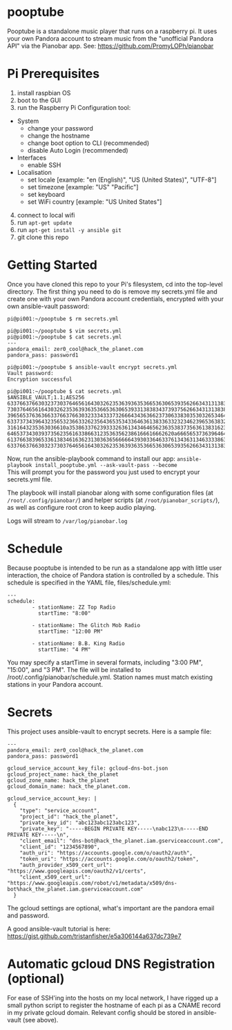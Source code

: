 # pooptube

Pooptube is a standalone music player that runs on a raspberry pi. It uses your own Pandora account to stream music from the "unofficial Pandora API" via the Pianobar app. See: https://github.com/PromyLOPh/pianobar

Pi Prerequisites
============
1. install raspbian OS
2. boot to the GUI
3. run the Raspberry Pi Configuration tool:
* System
  * change your password
  * change the hostname
  * change boot option to CLI (recommended)
  * disable Auto Login (recommended)
* Interfaces
  * enable SSH
* Localisation
  * set locale [example: "en (English)", "US (United States)", "UTF-8"]
  * set timezone [example: "US" "Pacific"]
  * set keyboard
  * set WiFi country [example: "US United States"]
4. connect to local wifi
5. run <code>apt-get update</code>
6. run <code>apt-get install -y ansible git</code>
7. git clone this repo

Getting Started
===============
Once you have cloned this repo to your Pi's filesystem, cd into the top-level directory. The first thing you need to do is remove my secrets.yml file and create one with your own Pandora account credentials, encrypted with your own ansible-vault password:
<pre><code>pi@pi001:~/pooptube $ rm secrets.yml 

pi@pi001:~/pooptube $ vim secrets.yml
pi@pi001:~/pooptube $ cat secrets.yml 
---
pandora_email: zer0_cool@hack_the_planet.com
pandora_pass: password1

pi@pi001:~/pooptube $ ansible-vault encrypt secrets.yml 
Vault password: 
Encryption successful

pi@pi001:~/pooptube $ cat secrets.yml 
$ANSIBLE_VAULT;1.1;AES256
63376637663032373037646561643032623536393635366536306539356266343131383834373937
73037646561643032623536393635366536306539331383834373937562663431313838343739372
39656537636366337663766303233343337326664343636623730633830353032653464646464373
63373734396432356532366332623564365353433646361383363323234623965363832623930361
3161643235363036610a353863376239333263613434646562363538373563613831623665326539
646537343039373562356163386631235363562386166616662620a6665653736396464313239653
61376638396533613834616362313036365666664393033646337613436313463333863376637663
63376637663032373037646561643032623536393635366536306539356266343131383834373937</code></pre>

Now, run the ansible-playbook command to install our app:
<code>ansible-playbook install_pooptube.yml --ask-vault-pass --become </code>
This will prompt you for the password you just used to encrypt your secrets.yml file.

The playbook will install pianobar along with some configuration files (at <code>/root/.config/pianobar/</code>) and helper scripts (at <code>/root/pianobar_scripts/</code>), as well as configure root cron to keep audio playing.

Logs will stream to <code>/var/log/pianobar.log</code>

Schedule
========
Because pooptube is intended to be run as a standalone app with little user interaction, the choice of Pandora station is controlled by a schedule. This schedule is specified in the YAML file, files/schedule.yml:
<pre><code>---
schedule:
        - stationName: ZZ Top Radio
          startTime: "8:00"

        - stationName: The Glitch Mob Radio
          startTime: "12:00 PM"

        - stationName: B.B. King Radio
          startTime: "4 PM"
</code></pre>

You may specify a startTime in several formats, including "3:00 PM", "15:00", and "3 PM". The file will be installed to /root/.config/pianobar/schedule.yml. Station names must match existing stations in your Pandora account.

Secrets
=======
This project uses ansible-vault to encrypt secrets. Here is a sample file:
<pre><code>---
pandora_email: zer0_cool@hack_the_planet.com
pandora_pass: password1

gcloud_service_account_key_file: gcloud-dns-bot.json
gcloud_project_name: hack_the_planet
gcloud_zone_name: hack_the_planet
gcloud_domain_name: hack_the_planet.com.

gcloud_service_account_key: |
  {
    "type": "service_account",
    "project_id": "hack_the_planet",
    "private_key_id": "abc123abc123abc123",
    "private_key": "-----BEGIN PRIVATE KEY-----\nabc123\n-----END PRIVATE KEY-----\n",
    "client_email": "dns-bot@hack_the_planet.iam.gserviceaccount.com",
    "client_id": "1234567890",
    "auth_uri": "https://accounts.google.com/o/oauth2/auth",
    "token_uri": "https://accounts.google.com/o/oauth2/token",
    "auth_provider_x509_cert_url": "https://www.googleapis.com/oauth2/v1/certs",
    "client_x509_cert_url": "https://www.googleapis.com/robot/v1/metadata/x509/dns-bot%hack_the_planet.iam.gserviceaccount.com"
  }</pre></code>

The gcloud settings are optional, what's important are the pandora email and password.

A good ansible-vault tutorial is here: https://gist.github.com/tristanfisher/e5a306144a637dc739e7

Automatic gcloud DNS Registration (optional)
=================================
For ease of SSH'ing into the hosts on my local network, I have rigged up a small python script to register the hostname of each pi as a CNAME record in my private gcloud domain. Relevant config should be stored in ansible-vault (see above).
